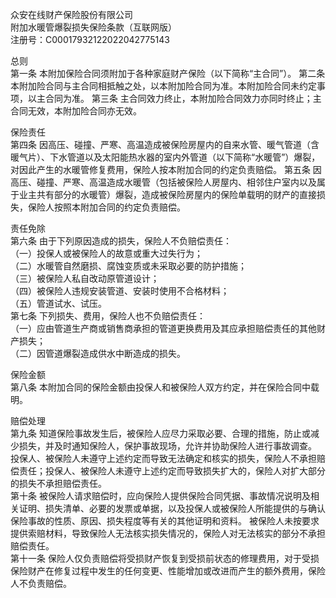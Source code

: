 众安在线财产保险股份有限公司   
附加水暖管爆裂损失保险条款（互联网版）   
注册号：C00017932122022042775143   
   
总则   
第一条    本附加保险合同须附加于各种家庭财产保险（以下简称“主合同”）。 
第二条   本附加险合同与主合同相抵触之处，以本附加险合同为准。本附加险合同未约定事项，以主合同为准。 
第三条   主合同效力终止，本附加险合同效力亦同时终止；主合同无效，本附加险合同亦无效。 
  
保险责任   
第四条   因高压、碰撞、严寒、高温造成被保险房屋内的自来水管、暖气管道（含暖气片）、下水管道以及太阳能热水器的室内外管道（以下简称“水暖管”）爆裂，对因此产生的水暖管修复费用，保险人按本附加合同的约定负责赔偿。 
第五条   因高压、碰撞、严寒、高温造成水暖管（包括被保险人房屋内、相邻住户室内以及属于业主共有部分的水暖管）爆裂，造成被保险房屋内的保险单载明的财产的直接损失，保险人按照本附加合同的约定负责赔偿。 
  
责任免除   
第六条 由于下列原因造成的损失，保险人不负赔偿责任：   
（一）投保人或被保险人的故意或重大过失行为；   
（二）水暖管自然磨损、腐蚀变质或未采取必要的防护措施；   
（三）被保险人私自改动原管道设计；   
（四）被保险人违规安装管道、安装时使用不合格材料；   
（五）管道试水、试压。   
第七条 下列损失、费用，保险人也不负赔偿责任：   
（一）应由管道生产商或销售商承担的管道更换费用及其应承担赔偿责任的其他财产损失；   
（二）因管道爆裂造成供水中断造成的损失。   
  
保险金额   
第八条   本附加合同的保险金额由投保人和被保险人双方约定，并在保险合同中载明。 
   
赔偿处理   
第九条   知道保险事故发生后，被保险人应尽力采取必要、合理的措施，防止或减少损失，并及时通知保险人，保护事故现场，允许并协助保险人进行事故调查。 
投保人、被保险人未遵守上述约定而导致无法确定和核实的损失，保险人不承担赔偿责任；投保人、被保险人未遵守上述约定而导致损失扩大的，保险人对扩大部分的损失不承担赔偿责任。   
第十条   被保险人请求赔偿时，应向保险人提供保险合同凭据、事故情况说明及相关证明、损失清单、必要的发票或单据，以及投保人或被保险人所能提供的与确认保险事故的性质、原因、损失程度等有关的其他证明和资料。 
被保险人未按要求提供索赔材料，导致保险人无法核实损失情况的，保险人对无法核实的部分不承担赔偿责任。   
第十一条 保险人仅负责赔偿将受损财产恢复到受损前状态的修理费用，对于受损保险财产在修复过程中发生的任何变更、性能增加或改进而产生的额外费用，保险人不负责赔偿。   

